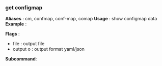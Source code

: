 
### get configmap

**Aliases**   :
  cm, confmap, conf-map, comap
**Usage**     :
 show configmap data
**Example**   :
  
**Flags**     :
  + file  : output file
  + output o : output format yaml/json
  
**Subcommand**:
  
